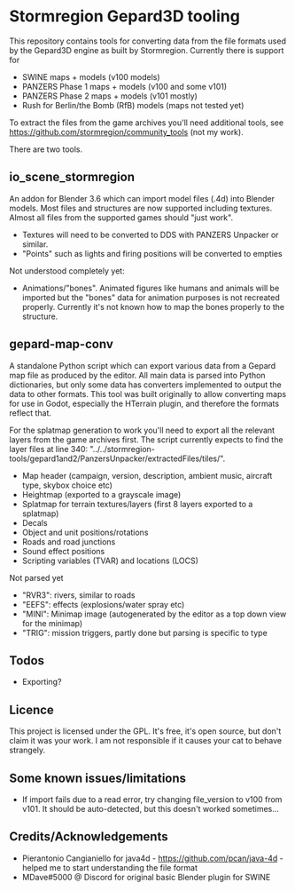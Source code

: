 # Stormregion Gepard3D tooling
This repository contains tools for converting data from the file formats used by the Gepard3D engine as built by Stormregion. Currently there is support for

- SWINE maps + models (v100 models)
- PANZERS Phase 1 maps + models (v100 and some v101)
- PANZERS Phase 2 maps + models (v101 mostly)
- Rush for Berlin/the Bomb (RfB) models (maps not tested yet)

To extract the files from the game archives you'll need additional tools, see https://github.com/stormregion/community_tools (not my work).

There are two tools.

## io_scene_stormregion
An addon for Blender 3.6 which can import model files (.4d) into Blender models. Most files and structures are now supported including textures. Almost all files from the supported games should "just work".

- Textures will need to be converted to DDS with PANZERS Unpacker or similar.
- "Points" such as lights and firing positions will be converted to empties

Not understood completely yet:

- Animations/"bones". Animated figures like humans and animals will be imported but the "bones" data for animation purposes is not recreated properly. Currently it's not known how to map the bones properly to the structure.

## gepard-map-conv
A standalone Python script which can export various data from a Gepard map file as produced by the editor. All main data is parsed into Python dictionaries, but only some data has converters implemented to output the data to other formats. This tool was built originally to allow converting maps for use in Godot, especially the HTerrain plugin, and therefore the formats reflect that.

For the splatmap generation to work you'll need to export all the relevant layers from the game archives first. The script currently expects to find the layer files at line 340: "../../stormregion-tools/gepard1and2/PanzersUnpacker/extractedFiles/tiles/".

- Map header (campaign, version, description, ambient music, aircraft type, skybox choice etc)
- Heightmap (exported to a grayscale image)
- Splatmap for terrain textures/layers (first 8 layers exported to a splatmap)
- Decals
- Object and unit positions/rotations
- Roads and road junctions
- Sound effect positions
- Scripting variables (TVAR) and locations (LOCS)

Not parsed yet
- "RVR3": rivers, similar to roads
- "EEFS": effects (explosions/water spray etc)
- "MINI": Minimap image (autogenerated by the editor as a top down view for the minimap)
- "TRIG": mission triggers, partly done but parsing is specific to type

## Todos
- Exporting?

## Licence
This project is licensed under the GPL. It's free, it's open source, but don't claim it was your work. I am not responsible if it causes your cat to behave strangely.

## Some known issues/limitations
- If import fails due to a read error, try changing file_version to v100 from v101. It should be auto-detected, but this doesn't worked sometimes...


## Credits/Acknowledgements
- Pierantonio Cangianiello for java4d - https://github.com/pcan/java-4d - helped me to start understanding the file format
- MDave#5000 @ Discord for original basic Blender plugin for SWINE
